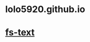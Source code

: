 # lolo5920.github.io
# [fs-text](https://gitee.com/mimimaya/lolo5920.github.io/blob/master/index.html)
